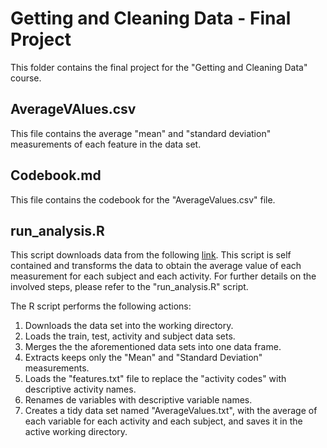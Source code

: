 # Getting and Cleaning Data - Final Project

This folder contains the final project for the "Getting and Cleaning Data" course.

## AverageVAlues.csv

This file contains the average "mean" and "standard deviation" measurements of each feature 
in the data set.

## Codebook.md

This file contains the codebook for the "AverageValues.csv" file.

## run_analysis.R

This script downloads data from  the following [link](http://archive.ics.uci.edu/ml/datasets/Human+Activity+Recognition+Using+Smartphones).
   This script is self contained and transforms the data to obtain the average value of each measurement for each subject and each activity. For further details on the involved steps, please refer to the "run_analysis.R" script.  

The R script performs the following actions:

1. Downloads the data set into the working directory.
2. Loads the train, test, activity and subject data sets.
3. Merges the the aforementioned data sets into one data frame.
4. Extracts keeps only the "Mean" and "Standard Deviation" measurements.
5. Loads the "features.txt" file to replace the "activity codes" with descriptive activity names.
6. Renames de variables with descriptive variable names.
7. Creates a tidy data set named "AverageValues.txt", with the average of each variable for each activity and each subject, and saves it in the active working directory.
